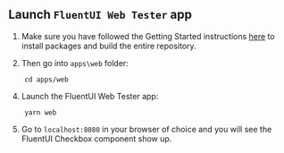 ## Launch `FluentUI Web Tester` app

1. Make sure you have followed the Getting Started instructions [here](../../README.md) to install packages and build the entire repository.

2. Then go into `apps\web` folder:

```
    cd apps/web
```

4. Launch the FluentUI Web Tester app:

```
    yarn web
```
5. Go to `localhost:8080` in your browser of choice and you will see the FluentUI Checkbox component show up.
